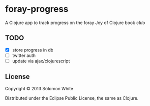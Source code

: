 # foray-progress

A Clojure app to track progress on the foray Joy of Clojure book club

## TODO

- [x] store progress in db
- [ ] twitter auth
- [ ] update via ajax/clojurescript

## License

Copyright © 2013 Solomon White

Distributed under the Eclipse Public License, the same as Clojure.
